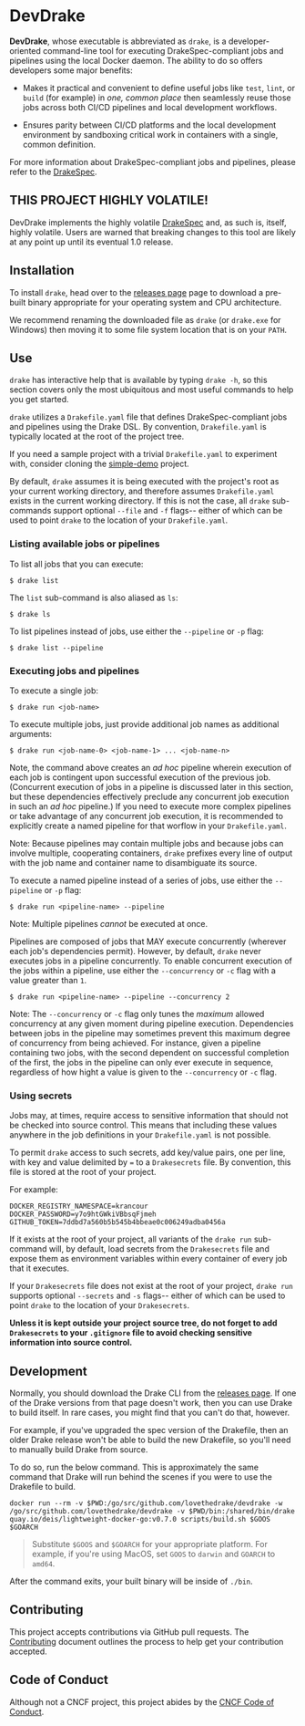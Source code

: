 # DevDrake

__DevDrake__, whose executable is abbreviated as `drake`, is a
developer-oriented command-line tool for executing DrakeSpec-compliant jobs and
pipelines using the local Docker daemon. The ability to do so offers developers
some major benefits:

* Makes it practical and convenient to define useful jobs like `test`, `lint`,
  or `build` (for example) in _one, common place_ then seamlessly reuse those
  jobs across both CI/CD pipelines and local development workflows.

* Ensures parity between CI/CD platforms and the local development environment
  by sandboxing critical work in containers with a single, common definition.

For more information about DrakeSpec-compliant jobs and pipelines, please refer
to the [DrakeSpec](https://github.com/lovethedrake/drakespec).

## THIS PROJECT HIGHLY VOLATILE!

DevDrake implements the highly volatile
[DrakeSpec](https://github.com/lovethedrake/drakespec) and, as such is, itself,
highly volatile. Users are warned that breaking changes to this tool are likely
at any point up until its eventual 1.0 release.

## Installation

To install `drake`, head over to the
[releases page](https://github.com/lovethedrake/devdrake/releases) page to
download a pre-built binary appropriate for your operating system and CPU
architecture.

We recommend renaming the downloaded file as `drake` (or `drake.exe` for
Windows) then moving it to some file system location that is on your `PATH`.

## Use

`drake` has interactive help that is available by typing `drake -h`, so this
section covers only the most ubiquitous and most useful commands to help you get
started.

`drake` utilizes a `Drakefile.yaml` file that defines DrakeSpec-compliant jobs
and pipelines using the Drake DSL. By convention, `Drakefile.yaml` is typically
located at the root of the project tree.

If you need a sample project with a trivial `Drakefile.yaml` to experiment with,
consider cloning the
[simple-demo](https://github.com/lovethedrake/simple-demo) project.

By default, `drake` assumes it is being executed with the project's root as your
current working directory, and therefore assumes `Drakefile.yaml` exists in the
current working directory. If this is not the case, all `drake` sub-commands
support optional `--file` and `-f` flags-- either of which can be used to point
`drake` to the location of your `Drakefile.yaml`.

### Listing available jobs or pipelines

To list all jobs that you can execute:

```console
$ drake list
```

The `list` sub-command is also aliased as `ls`:

```console
$ drake ls
```

To list pipelines instead of jobs, use either the `--pipeline` or `-p` flag:

```console
$ drake list --pipeline
```

### Executing jobs and pipelines

To execute a single job:

```console
$ drake run <job-name>
```

To execute multiple jobs, just provide additional job names as
additional arguments:

```console
$ drake run <job-name-0> <job-name-1> ... <job-name-n>
```

Note, the command above creates an _ad hoc_ pipeline wherein execution of each
job is contingent upon successful execution of the previous job. (Concurrent
execution of jobs in a pipeline is discussed later in this section, but these
dependencies effectively preclude any concurrent job execution in such an _ad
hoc_ pipeline.) If you need to execute more complex pipelines or take advantage
of any concurrent job execution, it is recommended to explicitly create a named
pipeline for that worflow in your `Drakefile.yaml`.

Note: Because pipelines may contain multiple jobs and because jobs can involve
multiple, cooperating containers, `drake` prefixes every line of output with the
job name and container name to disambiguate its source.

To execute a named pipeline instead of a series of jobs, use either the
`--pipeline` or `-p` flag:

```console
$ drake run <pipeline-name> --pipeline
```

Note: Multiple pipelines _cannot_ be executed at once.

Pipelines are composed of jobs that MAY execute concurrently (wherever each
job's dependencies permit). However, by default, `drake` never executes jobs in
a pipeline concurrently. To enable concurrent execution of the jobs within a
pipeline, use either the `--concurrency` or `-c` flag with a value greater than
`1`.

```console
$ drake run <pipeline-name> --pipeline --concurrency 2
```

Note: The `--concurrency` or `-c` flag only tunes the _maximum_ allowed
concurrency at any given moment during pipeline execution. Dependencies between
jobs in the pipeline may sometimes prevent this maximum degree of concurrency
from being achieved. For instance, given a pipeline containing two jobs, with
the second dependent on successful completion of the first, the jobs in the
pipeline can only ever execute in sequence, regardless of how hight a value is
given to the `--concurrency` or `-c` flag.

### Using secrets

Jobs may, at times, require access to sensitive information that should not be
checked into source control. This means that including these values anywhere in
the job definitions in your `Drakefile.yaml` is not possible.

To permit `drake` access to such secrets, add key/value pairs, one per line,
with key and value delimited by `=` to a `Drakesecrets` file. By convention,
this file is stored at the root of your project.

For example:

```
DOCKER_REGISTRY_NAMESPACE=krancour
DOCKER_PASSWORD=y7o9htGWkiVBbsqFjmeh
GITHUB_TOKEN=7ddbd7a560b5b545b4bbeae0c006249adba0456a
```

If it exists at the root of your project, all variants of the `drake run`
sub-command will, by default, load secrets from the `Drakesecrets` file and
expose them as environment variables within every container of every job that it
executes.

If your `Drakesecrets` file does not exist at the root of your project, `drake
run` supports optional `--secrets` and `-s` flags-- either of which can be used
to point `drake` to the location of your `Drakesecrets`.

__Unless it is kept outside your project source tree, do not forget to add
`Drakesecrets` to your `.gitignore` file to avoid checking sensitive information
into source control.__

## Development

Normally, you should download the Drake CLI from the [releases page](https://github.com/lovethedrake/devdrake/releases). If one of the Drake versions from that page doesn't work, then you can use Drake to build itself. In rare cases, you might find that you can't do that, however.

For example, if you've upgraded the spec version of the Drakefile, then an older Drake release won't be able to build the new Drakefile, so you'll need to manually build Drake from source.

To do so, run the below command. This is approximately the same command that Drake will run behind the scenes if you were to use the Drakefile to build.

```console
docker run --rm -v $PWD:/go/src/github.com/lovethedrake/devdrake -w /go/src/github.com/lovethedrake/devdrake -v $PWD/bin:/shared/bin/drake quay.io/deis/lightweight-docker-go:v0.7.0 scripts/build.sh $GOOS $GOARCH
```

>Substitute `$GOOS` and `$GOARCH` for your appropriate platform. For example, if you're using MacOS, set `GOOS` to `darwin` and `GOARCH` to `amd64`.

After the command exits, your built binary will be inside of `./bin`.

## Contributing

This project accepts contributions via GitHub pull requests. The
[Contributing](CONTRIBUTING.md) document outlines the process to help get your
contribution accepted.

## Code of Conduct

Although not a CNCF project, this project abides by the
[CNCF Code of Conduct](https://github.com/cncf/foundation/blob/master/code-of-conduct.md).
